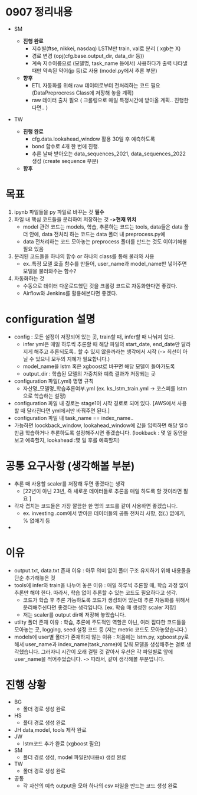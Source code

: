 
# 0907 정리내용
- SM
    - **진행 완료**
        - 지수별(ftse, nikkei, nasdaq) LSTM만 train, val로 분리 ( xgb는 X)
        - 경로 변경 (opj(cfg.base.output_dir, data_dir 등))
        - 계속 지수이름으로 (모델명, task_name 등에서) 사용하다가 출력 나타낼 때만 약속된 약어(jp 등)로 사용 (model.py에서 추론 부분)
    - **향후**
        - ETL 자동화를 위해 raw 데이터로부터 전처리하는 코드 필요 (DataPreprocress Class에 저장해 놓을 계획)
        - raw 데이터 출처 필요 ( 크롤링으로 매일 특정시간에 받아올 계획.. 진행한다면.. )
    
- TW
    - **진행 완료**
        - cfg.data.lookahead_window 활용 30일 후 예측하도록
        - bond 함수로 4개 한 번에 진행.
        - 추론 날짜 받아오는 data_sequences_2021, data_sequences_2022 생성 (create sequence 부분)
    - **향후**

# 목표 
1. ipynb 파일들을 py 파일로 바꾸는 것 **필수**
2. 파일 내 핵심 코드들을 분리하여 저장하는 것  **->현재 위치**
    - model 관련 코드는 models, 학습, 추론하는 코드는 tools, data들은 data 폴더 안에, data 전처리 하는 코드는 data 폴더 내 preprocess.py에 
    - data 전처리하는 코드 모아놓는 preprocess 폴더를 만드는 것도 이야기해볼 필요 있음
3. 분리된 코드들을 하나의 함수 or 하나의 class를 통해 불러와 사용 
    - ex..특정 모델 호출 함수를 만들어, user_name과 model_name만 넣어주면 모델을 불러와주는 함수?
4. 자동화하는 것
    - 수동으로 데이터 다운로드했던 것을 크롤링 코드로 자동화한다면 좋겠다.
    - Airflow와 Jenkins를 활용해본다면 좋겠다. 

# configuration 설명
- config : 모든 설정이 저장되어 있는 곳, train할 때, infer할 때 나눠져 있다.
    - infer yml은 매일 하루씩 추론할 때 해당 파일의 start_date, end_date만 달라지게 해주고 추론되도록.. 할 수 있지 않을까라는 생각에서 시작 (-> 최선이 아닐 수 있으니 모두의 지혜가 필요합니다.)
    - model_name을 lstm 혹은 xgboost로 바꾸면 해당 모델이 돌아가도록
    - output_dir : 학습된 모델의 가중치와 예측 결과가 저장되는 곳
- configuration 파일(.yml) 명명 규칙
    - 자산명_모델명_학습추론여부.yml (ex. ks_lstm_train.yml -> 코스피를 lstm으로 학습하는 설정)
- configuration 파일 내 경로는 stage1이 시작 경로로 되어 있다. [AWS에서 사용할 때 달라진다면 yml에서만 바꿔주면 된다.]
- configuration 파일 내 task_name == index_name..
- 가능하면 loockback_window, lookahead_window에 값을 입력하면 해당 일수만큼 학습하거나 추론하도록 설정해주시면 좋겠습니다. (lookback : 몇 일 동안을 보고 예측할지, lookahead :몇 일 후를 예측할지)


# 공통 요구사항 (생각해볼 부분)
- 추론 때 사용할 scaler를 저장해 두면 좋겠다는 생각 
    - [22년이 아닌 23년, 즉 새로운 데이터들로 추론을 매일 하도록 할 것이라면 필요 ]
- 각자 겹치는 코드들은 가장 깔끔한 한 명의 코드를 같이 사용하면 좋겠습니다.
    - ex. investing .com에서 받아온 데이터들의 공통 전처리 사항, 점(.) 없애기, % 없애기 등
- 
# 이유
- output.txt, data.txt 존재 이유 : 아무 의미 없이 폴더 구조 유지하기 위해 내용물을 단순 추가해놓은 것
- tools에 infer와 train을 나누어 놓은 이유 : 매일 하루씩 추론할 때, 학습 과정 없이 추론만 해야 한다. 따라서, 학습 없이 추론할 수 있는 코드도 필요하다고 생각.
    - 코드가 학습 후 추론 가능하도록 코드가 생성되어 있는데 추론 자동화를 위해서 분리해주신다면 좋겠다는 생각입니다. [ex. 학습 때 생성한 scaler 저장]
    - 저는 scaler를 output dir에 저장해 놓았습니다.
- utilty 폴더 존재 이유 : 학습, 추론에 주도적인 역할은 아닌, 여러 잡다한 코드들을 모아놓는 곳, logging, seed 설정 코드 등 (저는 metric 코드도 모아놓았습니다.)
- models에 user별 폴더가 존재하지 않는 이유 : 처음에는 lstm.py, xgboost.py로 해서 user_name과 index_name(task_name)에 맞춰 모델을 생성해주는 걸로 생각했습니다. 그러자니 시간이 오래 걸릴 것 같아서 우선은 각 파일별로 앞에 user_name을 적어주었습니다. -> 따라서, 같이 생각해볼 부분입니다.
 
# 진행 상황
- BG
    - 폴더 경로 생성 완료
- HS
    - 폴더 경로 생성 완료
- JH
    data,model, tools 제작 완료
- JW
    - lstm코드 추가 완료 (xgboost 필요)
- SM
    - 폴더 경로 생성, model 파일만(내용x) 생성 완료
- TW
    - 폴더 경로 생성 완료
- 공통
    - 각 자산의 예측 output을 모아 하나의 csv 파일을 만드는 코드 생성 완료

